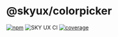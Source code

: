 # @skyux/colorpicker

[![npm](https://img.shields.io/npm/v/@skyux/colorpicker.svg)](https://www.npmjs.com/package/@skyux/colorpicker)
![SKY UX CI](https://github.com/blackbaud/skyux-colorpicker/workflows/SKY%20UX%20CI/badge.svg)
[![coverage](https://codecov.io/gh/blackbaud/skyux-colorpicker/branch/5.0.0-next/graphs/badge.svg?branch=5.0.0-next)](https://codecov.io/gh/blackbaud/skyux-colorpicker/branch/5.0.0-next)
